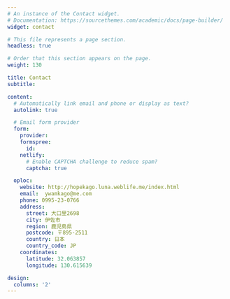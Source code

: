 ```yaml
---
# An instance of the Contact widget.
# Documentation: https://sourcethemes.com/academic/docs/page-builder/
widget: contact

# This file represents a page section.
headless: true

# Order that this section appears on the page.
weight: 130

title: Contact
subtitle:

content:
  # Automatically link email and phone or display as text?
  autolink: true

  # Email form provider
  form:
    provider:
    formspree:
      id:
    netlify:
      # Enable CAPTCHA challenge to reduce spam?
      captcha: true

  oploc:
    website: http://hopekago.luna.weblife.me/index.html
    email:  ywamkago@me.com
    phone: 0995-23-0766
    address:
      street: 大口里2698
      city: 伊佐市
      region: 鹿児島県
      postcode: 〒895-2511
      country: 日本
      country_code: JP
    coordinates:
      latitude: 32.063857
      longitude: 130.615639

design:
  columns: '2'
---
```

